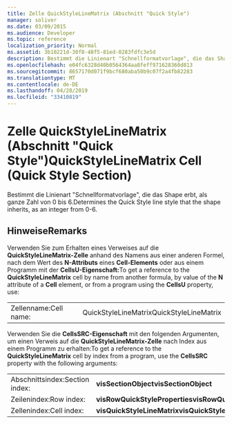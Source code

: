 ```yaml
---
title: Zelle QuickStyleLineMatrix (Abschnitt "Quick Style")
manager: soliver
ms.date: 03/09/2015
ms.audience: Developer
ms.topic: reference
localization_priority: Normal
ms.assetid: 3b10221d-30f8-48f5-81ed-0283fdfc3e5d
description: Bestimmt die Linienart "Schnellformatvorlage", die das Shape erbt, als ganze Zahl von 0 bis 6.
ms.openlocfilehash: e04fc6328d40b0564364aa8feff971628360d813
ms.sourcegitcommit: 8657170d071f9bcf680aba50b9c07f2a4fb82283
ms.translationtype: MT
ms.contentlocale: de-DE
ms.lasthandoff: 04/28/2019
ms.locfileid: "33410819"
---
```

# <a name="quickstylelinematrix-cell-quick-style-section"></a><span data-ttu-id="3cc56-103">Zelle QuickStyleLineMatrix (Abschnitt "Quick Style")</span><span class="sxs-lookup"><span data-stu-id="3cc56-103">QuickStyleLineMatrix Cell (Quick Style Section)</span></span>

<span data-ttu-id="3cc56-104">Bestimmt die Linienart "Schnellformatvorlage", die das Shape erbt, als ganze Zahl von 0 bis 6.</span><span class="sxs-lookup"><span data-stu-id="3cc56-104">Determines the Quick Style line style that the shape inherits, as an integer from 0-6.</span></span> 
  
## <a name="remarks"></a><span data-ttu-id="3cc56-105">Hinweise</span><span class="sxs-lookup"><span data-stu-id="3cc56-105">Remarks</span></span>

<span data-ttu-id="3cc56-106">Verwenden Sie zum Erhalten eines Verweises auf die **QuickStyleLineMatrix-Zelle** anhand des Namens aus einer anderen Formel, nach dem Wert des **N-Attributs** eines **Cell-Elements** oder aus einem Programm mit der **CellsU-Eigenschaft:**</span><span class="sxs-lookup"><span data-stu-id="3cc56-106">To get a reference to the **QuickStyleLineMatrix** cell by name from another formula, by value of the **N** attribute of a **Cell** element, or from a program using the **CellsU** property, use:</span></span> 
  
|||
|:-----|:-----|
| <span data-ttu-id="3cc56-107">Zellenname:</span><span class="sxs-lookup"><span data-stu-id="3cc56-107">Cell name:</span></span>  <br/> | <span data-ttu-id="3cc56-108">QuickStyleLineMatrix</span><span class="sxs-lookup"><span data-stu-id="3cc56-108">QuickStyleLineMatrix</span></span>  <br/> |
   
<span data-ttu-id="3cc56-109">Verwenden Sie die **CellsSRC-Eigenschaft** mit den folgenden Argumenten, um einen Verweis auf die **QuickStyleLineMatrix-Zelle** nach Index aus einem Programm zu erhalten:</span><span class="sxs-lookup"><span data-stu-id="3cc56-109">To get a reference to the **QuickStyleLineMatrix** cell by index from a program, use the **CellsSRC** property with the following arguments:</span></span> 
  
|||
|:-----|:-----|
| <span data-ttu-id="3cc56-110">Abschnittsindex:</span><span class="sxs-lookup"><span data-stu-id="3cc56-110">Section index:</span></span>  <br/> |<span data-ttu-id="3cc56-111">**visSectionObject**</span><span class="sxs-lookup"><span data-stu-id="3cc56-111">**visSectionObject**</span></span> <br/> |
| <span data-ttu-id="3cc56-112">Zeilenindex:</span><span class="sxs-lookup"><span data-stu-id="3cc56-112">Row index:</span></span>  <br/> |<span data-ttu-id="3cc56-113">**visRowQuickStyleProperties**</span><span class="sxs-lookup"><span data-stu-id="3cc56-113">**visRowQuickStyleProperties**</span></span> <br/> |
| <span data-ttu-id="3cc56-114">Zellenindex:</span><span class="sxs-lookup"><span data-stu-id="3cc56-114">Cell index:</span></span>  <br/> |<span data-ttu-id="3cc56-115">**visQuickStyleLineMatrix**</span><span class="sxs-lookup"><span data-stu-id="3cc56-115">**visQuickStyleLineMatrix**</span></span> <br/> |
   

